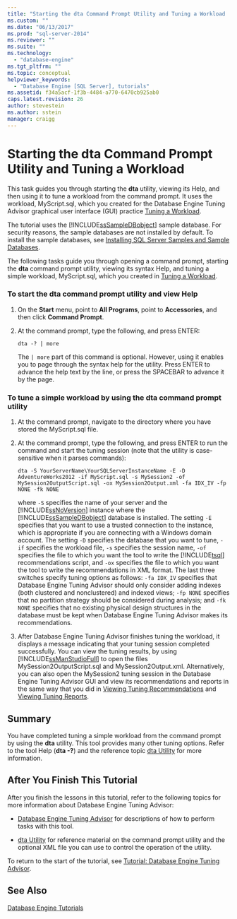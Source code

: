 ```yaml
---
title: "Starting the dta Command Prompt Utility and Tuning a Workload | Microsoft Docs"
ms.custom: ""
ms.date: "06/13/2017"
ms.prod: "sql-server-2014"
ms.reviewer: ""
ms.suite: ""
ms.technology: 
  - "database-engine"
ms.tgt_pltfrm: ""
ms.topic: conceptual
helpviewer_keywords: 
  - "Database Engine [SQL Server], tutorials"
ms.assetid: f34a5acf-1f3b-4484-a770-6470cb925ab0
caps.latest.revision: 26
author: stevestein
ms.author: sstein
manager: craigg
---
```

# Starting the dta Command Prompt Utility and Tuning a Workload
  This task guides you through starting the **dta** utility, viewing its Help, and then using it to tune a workload from the command prompt. It uses the workload, MyScript.sql, which you created for the Database Engine Tuning Advisor graphical user interface (GUI) practice [Tuning a Workload](lesson-1-1-tuning-a-workload.md).  
  
 The tutorial uses the [!INCLUDE[ssSampleDBobject](../../includes/sssampledbobject-md.md)] sample database. For security reasons, the sample databases are not installed by default. To install the sample databases, see [Installing SQL Server Samples and Sample Databases](http://sqlserversamples.codeplex.com).  
  
 The following tasks guide you through opening a command prompt, starting the **dta** command prompt utility, viewing its syntax Help, and tuning a simple workload, MyScript.sql, which you created in [Tuning a Workload](lesson-1-1-tuning-a-workload.md).  
  
### To start the dta command prompt utility and view Help  
  
1.  On the **Start** menu, point to **All Programs**, point to **Accessories**, and then click **Command Prompt**.  
  
2.  At the command prompt, type the following, and press ENTER:  
  
    ```  
    dta -? | more  
    ```  
  
     The `| more` part of this command is optional. However, using it enables you to page through the syntax help for the utility. Press ENTER to advance the help text by the line, or press the SPACEBAR to advance it by the page.  
  
### To tune a simple workload by using the dta command prompt utility  
  
1.  At the command prompt, navigate to the directory where you have stored the MyScript.sql file.  
  
2.  At the command prompt, type the following, and press ENTER to run the command and start the tuning session (note that the utility is case-sensitive when it parses commands):  
  
    ```  
    dta -S YourServerName\YourSQLServerInstanceName -E -D AdventureWorks2012 -if MyScript.sql -s MySession2 -of MySession2OutputScript.sql -ox MySession2Output.xml -fa IDX_IV -fp NONE -fk NONE  
    ```  
  
     where `-S` specifies the name of your server and the [!INCLUDE[ssNoVersion](../../includes/ssnoversion-md.md)] instance where the [!INCLUDE[ssSampleDBobject](../../includes/sssampledbobject-md.md)] database is installed. The setting `-E` specifies that you want to use a trusted connection to the instance, which is appropriate if you are connecting with a Windows domain account. The setting `-D` specifies the database that you want to tune, `-if` specifies the workload file, `-s` specifies the session name, `-of` specifies the file to which you want the tool to write the [!INCLUDE[tsql](../../includes/tsql-md.md)] recommendations script, and `-ox` specifies the file to which you want the tool to write the recommendations in XML format. The last three switches specify tuning options as follows: `-fa IDX_IV` specifies that Database Engine Tuning Advisor should only consider adding indexes (both clustered and nonclustered) and indexed views; `-fp NONE` specifies that no partition strategy should be considered during analysis; and `-fk NONE` specifies that no existing physical design structures in the database must be kept when Database Engine Tuning Advisor makes its recommendations.  
  
3.  After Database Engine Tuning Advisor finishes tuning the workload, it displays a message indicating that your tuning session completed successfully. You can view the tuning results, by using [!INCLUDE[ssManStudioFull](../../includes/ssmanstudiofull-md.md)] to open the files MySession2OutputScript.sql and MySession2Output.xml. Alternatively, you can also open the MySession2 tuning session in the Database Engine Tuning Advisor GUI and view its recommendations and reports in the same way that you did in [Viewing Tuning Recommendations](lesson-1-2-viewing-tuning-recommendations.md) and [Viewing Tuning Reports](lesson-1-3-viewing-tuning-reports.md).  
  
## Summary  
 You have completed tuning a simple workload from the command prompt by using the **dta** utility. This tool provides many other tuning options. Refer to the tool Help (**dta -?**) and the reference topic [dta Utility](dta-utility.md) for more information.  
  
## After You Finish This Tutorial  
 After you finish the lessons in this tutorial, refer to the following topics for more information about Database Engine Tuning Advisor:  
  
-   [Database Engine Tuning Advisor](../../relational-databases/performance/database-engine-tuning-advisor.md) for descriptions of how to perform tasks with this tool.  
  
-   [dta Utility](dta-utility.md) for reference material on the command prompt utility and the optional XML file you can use to control the operation of the utility.  
  
 To return to the start of the tutorial, see [Tutorial: Database Engine Tuning Advisor](tutorial-database-engine-tuning-advisor.md).  
  
## See Also  
 [Database Engine Tutorials](../../relational-databases/database-engine-tutorials.md)  
  
  
